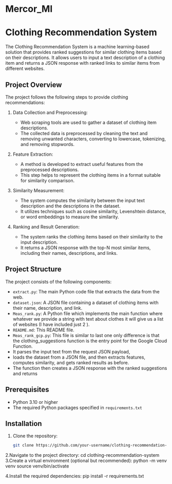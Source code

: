# Mercor_Ml
# Clothing Recommendation System

The Clothing Recommendation System is a machine learning-based solution that provides ranked suggestions for similar clothing items based on their descriptions. It allows users to input a text description of a clothing item and returns a JSON response with ranked links to similar items from different websites.

## Project Overview

The project follows the following steps to provide clothing recommendations:

1. Data Collection and Preprocessing:
   - Web scraping tools are used to gather a dataset of clothing item descriptions.
   - The collected data is preprocessed by cleaning the text and removing unwanted characters, converting to lowercase, tokenizing, and removing stopwords.

2. Feature Extraction:
   - A method is developed to extract useful features from the preprocessed descriptions.
   - This step helps to represent the clothing items in a format suitable for similarity comparison.

3. Similarity Measurement:
   - The system computes the similarity between the input text description and the descriptions in the dataset.
   - It utilizes techniques such as cosine similarity, Levenshtein distance, or word embeddings to measure the similarity.

4. Ranking and Result Generation:
   - The system ranks the clothing items based on their similarity to the input description.
   - It returns a JSON response with the top-N most similar items, including their names, descriptions, and links.

## Project Structure

The project consists of the following components:

- `extract.py`: The main Python code file that extracts the data from the web.
- `dataset.json`: A JSON file containing a dataset of clothing items with their name, description, and link.
- `Meas_rank.py`: A Python file which implements the main function where whatever we provide a string with text about clothes it will give us a list of websites (I have included just 2 ).
- `README.md`: This README file.
- `Meas_rank_gcp.py`: This file is similar to last one only difference is that the clothing_suggestions function is the entry point for the Google Cloud Function.
-  It parses the input text from the request JSON payload,
-  loads the dataset from a JSON file, and then extracts features, computes similarity, and gets ranked results as before.
-   The function then creates a JSON response with the ranked suggestions and returns
## Prerequisites

- Python 3.10 or higher
- The required Python packages specified in `requirements.txt`

## Installation

1. Clone the repository:

   ```bash
   git clone https://github.com/your-username/clothing-recommendation-system.git
   
 2.Navigate to the project directory:
     cd clothing-recommendation-system
3.Create a virtual environment (optional but recommended):
        python -m venv venv
       source venv/bin/activate

4.Install the required dependencies:
      pip install -r requirements.txt
      
